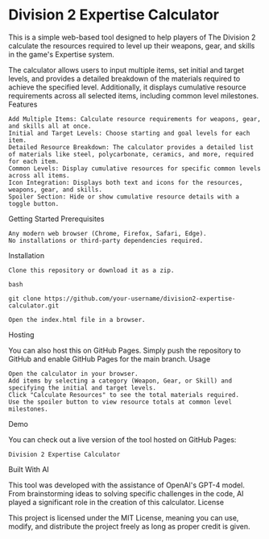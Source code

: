 # Division 2 Expertise Calculator

This is a simple web-based tool designed to help players of The Division 2 calculate the resources required to level up their weapons, gear, and skills in the game's Expertise system.

The calculator allows users to input multiple items, set initial and target levels, and provides a detailed breakdown of the materials required to achieve the specified level. Additionally, it displays cumulative resource requirements across all selected items, including common level milestones.
Features

    Add Multiple Items: Calculate resource requirements for weapons, gear, and skills all at once.
    Initial and Target Levels: Choose starting and goal levels for each item.
    Detailed Resource Breakdown: The calculator provides a detailed list of materials like steel, polycarbonate, ceramics, and more, required for each item.
    Common Levels: Display cumulative resources for specific common levels across all items.
    Icon Integration: Displays both text and icons for the resources, weapons, gear, and skills.
    Spoiler Section: Hide or show cumulative resource details with a toggle button.

Getting Started
Prerequisites

    Any modern web browser (Chrome, Firefox, Safari, Edge).
    No installations or third-party dependencies required.

Installation

    Clone this repository or download it as a zip.

    bash

    git clone https://github.com/your-username/division2-expertise-calculator.git

    Open the index.html file in a browser.

Hosting

You can also host this on GitHub Pages. Simply push the repository to GitHub and enable GitHub Pages for the main branch.
Usage

    Open the calculator in your browser.
    Add items by selecting a category (Weapon, Gear, or Skill) and specifying the initial and target levels.
    Click "Calculate Resources" to see the total materials required.
    Use the spoiler button to view resource totals at common level milestones.

Demo

You can check out a live version of the tool hosted on GitHub Pages:

    Division 2 Expertise Calculator

Built With AI

This tool was developed with the assistance of OpenAI's GPT-4 model. From brainstorming ideas to solving specific challenges in the code, AI played a significant role in the creation of this calculator.
License

This project is licensed under the MIT License, meaning you can use, modify, and distribute the project freely as long as proper credit is given.

